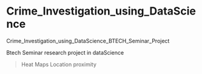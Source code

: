 # Crime_Investigation_using_DataScience
Crime_Investigation_using_DataScience_BTECH_Seminar_Project

Btech Seminar research project in dataScience
> Heat Maps
> Location proximity

